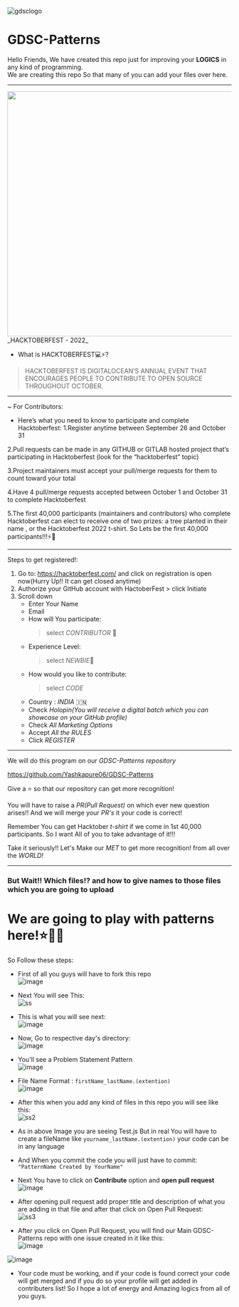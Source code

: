 

![gdsclogo](https://user-images.githubusercontent.com/61585443/191570767-0f698f28-fc75-4faa-96d0-cbaf93864100.png)

# GDSC-Patterns

  Hello Friends, We have created this repo just for improving your <b>LOGICS</b> in any kind of programming.<br>
  We are creating this repo So that many of you can add your files over here.<br>

<hr>
<img height="550px" width="1500px" src="https://user-images.githubusercontent.com/61585443/193394321-5be8a3c5-a060-4639-b716-28a2143d214c.png"/>
_HACKTOBERFEST - 2022_

- What is HACKTOBERFEST💻⚡?
> HACKTOBERFEST IS DIGITALOCEAN’S ANNUAL EVENT THAT ENCOURAGES PEOPLE TO CONTRIBUTE TO OPEN SOURCE THROUGHOUT OCTOBER.

---------------------------

~ For Contributors: 
- Here’s what you need to know to participate and complete Hacktoberfest:
1.Register anytime between September 26 and October 31

2.Pull requests can be made in any GITHUB or GITLAB hosted project that’s participating in Hacktoberfest (look for the “hacktoberfest” topic)

3.Project maintainers must accept your pull/merge requests for them to count toward your total

4.Have 4 pull/merge requests accepted between October 1 and October 31 to complete Hacktoberfest

5.The first 40,000 participants (maintainers and contributors) who complete Hacktoberfest can elect to receive one of two prizes: a tree planted in their name , or the Hacktoberfest 2022 t-shirt.
So Lets be the first 40,000 participants!!!⚡💯

---------------------------

Steps to get registered!:
1. Go to: https://hacktoberfest.com/ and click on registration is open now(Hurry Up!! It can get closed anytime)
2. Authorize your GitHub account with HactoberFest > click Initiate
3. Scroll down
    * Enter Your Name
    * Email
    * How will You participate:
      > select *CONTRIBUTOR* 🤝
    * Experience Level:
      > select *NEWBIE*👶
    * How would you like to contribute:
      > select *CODE*
    * Country : *INDIA* 🇮🇳
    * Check *Holopin(You will receive a digital batch which you can showcase on your GitHub profile)*
    * Check *All Marketing Options*
    * Accept *All the RULES*
    * Click *REGISTER*

---------------------
We will do this program on our *GDSC-Patterns repository*
 
https://github.com/Yashkapure06/GDSC-Patterns

Give a ⭐ so that our repository can get more recognition!

You will have to raise a *PR(Pull Request)* on which ever new question arises!!
And we will merge your *PR's* it your code is correct!

Remember You can get Hacktober *t-shirt* if we come in 1st 40,000 participants. So I want All of you to take advantage of it!!!

Take it seriously!!
Let's Make our *MET* to get more recognition! from all over the *WORLD!*
  
 
 <hr>
  
###  But  Wait!! Which files!? and how to give names to those files which you are going to upload
# We are going to play with patterns here!⭐🎉🥳 
So Follow these steps:


*  First of all you guys will have to fork this repo<br>
   ![image](https://user-images.githubusercontent.com/61585443/191572268-9944733d-9f63-42a0-9001-df8aadbd91a4.png)

*  Next You will see This: <br>
  ![ss](https://user-images.githubusercontent.com/61585443/191573114-28580dcb-9ba6-4ed5-882d-b2642500a23d.png)

*  This is what you will see next:<br>
![image](https://user-images.githubusercontent.com/72162692/191766823-4127d499-cadc-4d3b-a653-392b3b1ae9fd.png)

*  Now, Go to respective day's directory:<br>
![image](https://user-images.githubusercontent.com/72162692/191767850-78895812-eb94-410b-80cb-683136fced35.png)

*  You'll see a Problem Statement Pattern<br>
![image](https://user-images.githubusercontent.com/72162692/191770037-73d1f8d0-e000-48b0-8c80-ec26cb35abf5.png)

*  File Name Format : `firstName_lastName.(extention)`<br>
![image](https://user-images.githubusercontent.com/72162692/191771108-2b2e0bc9-3ae5-43c7-bc4b-5a14e95a29a6.png)

*  After this when you add any kind of files in this repo you will see like this:<br>
![ss2](https://user-images.githubusercontent.com/61585443/191574579-dbe263e6-0ae3-42ee-a954-e9af04760ab5.png)

* As in above Image you are seeing Test.js But in real You will have to create a fileName like `yourname_lastName.(extention)` your code can be in any language
* And When you commit the code you will just have to commit:  `"PatternName Created by YourName"`

* Next You have to click on <b>Contribute</b> option and <b>open pull request</b> <br>
![image](https://user-images.githubusercontent.com/61585443/191575025-d445c5fb-97b4-4ec9-b15f-87275ae83f10.png)

* After opening pull request add proper title and description of what you are adding in that file  and after that click on Open Pull Request: <br>
![ss3](https://user-images.githubusercontent.com/61585443/191575851-a82470e5-43bd-476e-ad4e-17e440c1eff2.png)

* After you click on Open Pull Request, you will find our Main GDSC-Patterns repo with one issue created in it like this:<br>
![image](https://user-images.githubusercontent.com/61585443/191576347-93d00cd7-a346-41c0-9225-834228456b34.png)

![image](https://user-images.githubusercontent.com/61585443/191576845-74b63d86-4653-4f22-987d-7b589231fefc.png)

* Your code must be working, and if your code is found correct your code will get merged and if you do so your profile will get added in contributers list! So I hope a lot of energy and Amazing logics from all of you guys.



   
